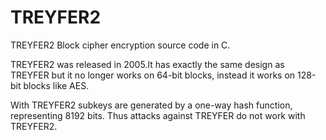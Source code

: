 # TREYFER2
TREYFER2 Block cipher encryption source code in C.

TREYFER2 was released in 2005.It has exactly the same design as TREYFER but it no longer works on 64-bit blocks, instead it works on 128-bit blocks like AES.

With TREYFER2 subkeys are generated by a one-way hash function, representing 8192 bits. Thus attacks against TREYFER do not work with TREYFER2.


